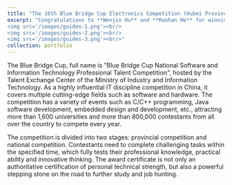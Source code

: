 ```yaml
---
title: "The 16th Blue Bridge Cup Electronics Competition (Hubei Province)"
excerpt: "Congratulations to **Wenjin Hu** and **Ruohan He** for winning the award!<br/>
<img src='/images/guides-1.png'><br/>
<img src='/images/guides-2.png'><br/>
<img src='/images/guides-3.png'><br/>"
collection: portfolio
---
```


The Blue Bridge Cup, full name is "Blue Bridge Cup National Software and Information Technology Professional Talent Competition", hosted by the Talent Exchange Center of the Ministry of Industry and Information Technology. As a highly influential IT discipline competition in China, it covers multiple cutting-edge fields such as software and hardware. The competition has a variety of events such as C/C++ programming, Java software development, embedded design and development, etc., attracting more than 1,600 universities and more than 800,000 contestants from all over the country to compete every year.

The competition is divided into two stages: provincial competition and national competition. Contestants need to complete challenging tasks within the specified time, which fully tests their professional knowledge, practical ability and innovative thinking. The award certificate is not only an authoritative certification of personal technical strength, but also a powerful stepping stone on the road to further study and job hunting.
